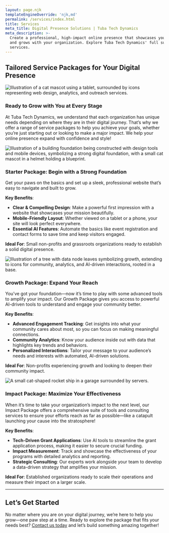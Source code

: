 ```yaml
---
layout: page.njk
templateEngineOverride: 'njk,md'
permalink: /services/index.html
title: Services
meta_title: Digital Presence Solutions | Tuba Tech Dynamics
meta_description: >-
  Create a professional, high-impact online presence that showcases your mission
  and grows with your organization. Explore Tuba Tech Dynamics' full suite of
  services.
---
```


## Tailored Service Packages for Your Digital Presence

![Illustration of a cat mascot using a tablet, surrounded by icons representing web design, analytics, and outreach services.](/assets/images/pages/u3343843948_A_single_scene_featuring_a_stylized_digital_lands_b9fe46b3-c379-4b86-a4ed-51626b235881_0.png)

### Ready to Grow with You at Every Stage

At Tuba Tech Dynamics, we understand that each organization has unique needs depending on where they are in their digital journey. That’s why we offer a range of service packages to help you achieve your goals, whether you’re just starting out or looking to make a major impact. We help your online presence expand with confidence and style!

![Illustration of a building foundation being constructed with design tools and mobile devices, symbolizing a strong digital foundation, with a small cat mascot in a helmet holding a blueprint.](/assets/images/pages/u3343843948_A_flat-style_illustration_featuring_a_stylized_co_a5c3ca42-807e-4749-b5b6-2f9214fd79cc_2.png)

### **Starter Package: Begin with a Strong Foundation**

Get your paws on the basics and set up a sleek, professional website that’s easy to navigate and built to grow.

**Key Benefits**:

* **Clear & Compelling Design**: Make a powerful first impression with a website that showcases your mission beautifully.
* **Mobile-Friendly Layout**: Whether viewed on a tablet or a phone, your site will look perfect everywhere.
* **Essential AI Features**: Automate the basics like event registration and contact forms to save time and keep visitors engaged.

**Ideal For**: Small non-profits and grassroots organizations ready to establish a solid digital presence.

![Illustration of a tree with data node leaves symbolizing growth, extending to icons for community, analytics, and AI-driven interactions, rooted in a base.](/assets/images/pages/u3343843948_An_illustration_of_a_stylized_tree_representing_g_d119e487-c4fe-46a5-ba90-b129203aedd3_1.png)

### **Growth Package: Expand Your Reach**

You’ve got your foundation—now it’s time to play with some advanced tools to amplify your impact. Our Growth Package gives you access to powerful AI-driven tools to understand and engage your community better.

**Key Benefits**:

* **Advanced Engagement Tracking**: Get insights into what your community cares about most, so you can focus on making meaningful connections.
* **Community Analytics**: Know your audience inside out with data that highlights key trends and behaviors.
* **Personalized Interactions**: Tailor your message to your audience’s needs and interests with automated, AI-driven solutions.

**Ideal For**: Non-profits experiencing growth and looking to deepen their community impact.

![A small cat-shaped rocket ship in a garage surrounded by servers.](/assets/images/pages/u3343843948_httpss.mj.runsftLK4Hl-Q8_A_small_rocket_ship_surr_b5b8d90b-26a3-492e-a084-f1dda3f00b26_0.png)

### **Impact Package: Maximize Your Effectiveness**

When it’s time to take your organization’s impact to the next level, our Impact Package offers a comprehensive suite of tools and consulting services to ensure your efforts reach as far as possible—like a catapult launching your cause into the stratosphere!

**Key Benefits**:

* **Tech-Driven Grant Applications**: Use AI tools to streamline the grant application process, making it easier to secure crucial funding.
* **Impact Measurement**: Track and showcase the effectiveness of your programs with detailed analytics and reporting.
* **Strategic Consulting**: Our experts work alongside your team to develop a data-driven strategy that amplifies your mission.

**Ideal For**: Established organizations ready to scale their operations and measure their impact on a larger scale.

***

## Let’s Get Started

No matter where you are on your digital journey, we’re here to help you grow—one paw step at a time. Ready to explore the package that fits your needs best? [Contact us today](#contact) and let’s build something amazing together!
